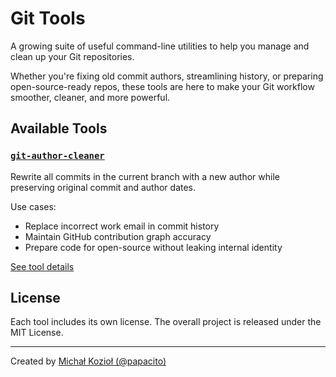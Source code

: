 # Git Tools

A growing suite of useful command-line utilities to help you manage and clean up your Git repositories.

Whether you're fixing old commit authors, streamlining history, or preparing open-source-ready repos, these tools are here to make your Git workflow smoother, cleaner, and more powerful.

## Available Tools

### [`git-author-cleaner`](./git-author-cleaner)

Rewrite all commits in the current branch with a new author while preserving original commit and author dates.

Use cases:
- Replace incorrect work email in commit history
- Maintain GitHub contribution graph accuracy
- Prepare code for open-source without leaking internal identity

[See tool details](./git-author-cleaner/README.md)

## License

Each tool includes its own license. The overall project is released under the MIT License.

---

Created by [Michał Kozioł (@papacito)](https://github.com/papacito)
